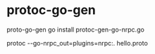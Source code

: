 # protoc-go-gen
proto-go-gen
go install protoc-gen-go-nrpc.go

protoc --go-nrpc_out=plugins=nrpc:. hello.proto
